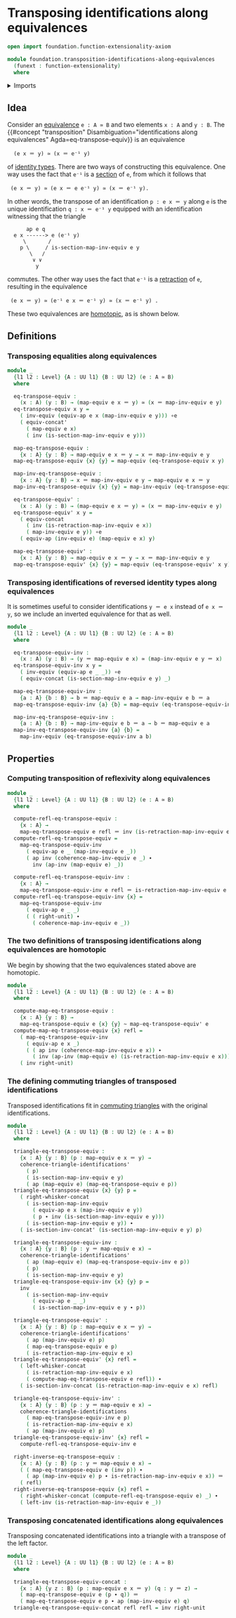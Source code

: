 # Transposing identifications along equivalences

```agda
open import foundation.function-extensionality-axiom

module foundation.transposition-identifications-along-equivalences
  (funext : function-extensionality)
  where
```

<details><summary>Imports</summary>

```agda
open import foundation.action-on-identifications-functions
open import foundation.commuting-triangles-of-identifications funext
open import foundation.identity-types funext
open import foundation.universe-levels

open import foundation-core.equivalences
open import foundation-core.homotopies
open import foundation-core.whiskering-identifications-concatenation
```

</details>

## Idea

Consider an [equivalence](foundation-core.equivalences.md) `e : A ≃ B` and two
elements `x : A` and `y : B`. The
{{#concept "transposition" Disambiguation="identifications along equivalences" Agda=eq-transpose-equiv}}
is an equivalence

```text
  (e x ＝ y) ≃ (x ＝ e⁻¹ y)
```

of [identity types](foundation-core.identity-types.md). There are two ways of
constructing this equivalence. One way uses the fact that `e⁻¹` is a
[section](foundation-core.sections.md) of `e`, from which it follows that

```text
 (e x ＝ y) ≃ (e x ＝ e e⁻¹ y) ≃ (x ＝ e⁻¹ y).
```

In other words, the transpose of an identification `p : e x ＝ y` along `e` is
the unique identification `q : x ＝ e⁻¹ y` equipped with an identification
witnessing that the triangle

```text
      ap e q
  e x ------> e (e⁻¹ y)
     \       /
    p \     / is-section-map-inv-equiv e y
       \   /
        ∨ ∨
         y
```

commutes. The other way uses the fact that `e⁻¹` is a
[retraction](foundation-core.retractions.md) of `e`, resulting in the
equivalence

```text
 (e x ＝ y) ≃ (e⁻¹ e x ＝ e⁻¹ y) ≃ (x ＝ e⁻¹ y) .
```

These two equivalences are [homotopic](foundation-core.homotopies.md), as is
shown below.

## Definitions

### Transposing equalities along equivalences

```agda
module _
  {l1 l2 : Level} {A : UU l1} {B : UU l2} (e : A ≃ B)
  where

  eq-transpose-equiv :
    (x : A) (y : B) → (map-equiv e x ＝ y) ≃ (x ＝ map-inv-equiv e y)
  eq-transpose-equiv x y =
    ( inv-equiv (equiv-ap e x (map-inv-equiv e y))) ∘e
    ( equiv-concat'
      ( map-equiv e x)
      ( inv (is-section-map-inv-equiv e y)))

  map-eq-transpose-equiv :
    {x : A} {y : B} → map-equiv e x ＝ y → x ＝ map-inv-equiv e y
  map-eq-transpose-equiv {x} {y} = map-equiv (eq-transpose-equiv x y)

  map-inv-eq-transpose-equiv :
    {x : A} {y : B} → x ＝ map-inv-equiv e y → map-equiv e x ＝ y
  map-inv-eq-transpose-equiv {x} {y} = map-inv-equiv (eq-transpose-equiv x y)

  eq-transpose-equiv' :
    (x : A) (y : B) → (map-equiv e x ＝ y) ≃ (x ＝ map-inv-equiv e y)
  eq-transpose-equiv' x y =
    ( equiv-concat
      ( inv (is-retraction-map-inv-equiv e x))
      ( map-inv-equiv e y)) ∘e
    ( equiv-ap (inv-equiv e) (map-equiv e x) y)

  map-eq-transpose-equiv' :
    {x : A} {y : B} → map-equiv e x ＝ y → x ＝ map-inv-equiv e y
  map-eq-transpose-equiv' {x} {y} = map-equiv (eq-transpose-equiv' x y)
```

### Transposing identifications of reversed identity types along equivalences

It is sometimes useful to consider identifications `y ＝ e x` instead of
`e x ＝ y`, so we include an inverted equivalence for that as well.

```agda
module _
  {l1 l2 : Level} {A : UU l1} {B : UU l2} (e : A ≃ B)
  where

  eq-transpose-equiv-inv :
    (x : A) (y : B) → (y ＝ map-equiv e x) ≃ (map-inv-equiv e y ＝ x)
  eq-transpose-equiv-inv x y =
    ( inv-equiv (equiv-ap e _ _)) ∘e
    ( equiv-concat (is-section-map-inv-equiv e y) _)

  map-eq-transpose-equiv-inv :
    {a : A} {b : B} → b ＝ map-equiv e a → map-inv-equiv e b ＝ a
  map-eq-transpose-equiv-inv {a} {b} = map-equiv (eq-transpose-equiv-inv a b)

  map-inv-eq-transpose-equiv-inv :
    {a : A} {b : B} → map-inv-equiv e b ＝ a → b ＝ map-equiv e a
  map-inv-eq-transpose-equiv-inv {a} {b} =
    map-inv-equiv (eq-transpose-equiv-inv a b)
```

## Properties

### Computing transposition of reflexivity along equivalences

```agda
module _
  {l1 l2 : Level} {A : UU l1} {B : UU l2} (e : A ≃ B)
  where

  compute-refl-eq-transpose-equiv :
    {x : A} →
    map-eq-transpose-equiv e refl ＝ inv (is-retraction-map-inv-equiv e x)
  compute-refl-eq-transpose-equiv =
    map-eq-transpose-equiv-inv
      ( equiv-ap e _ (map-inv-equiv e _))
      ( ap inv (coherence-map-inv-equiv e _) ∙
        inv (ap-inv (map-equiv e) _))

  compute-refl-eq-transpose-equiv-inv :
    {x : A} →
    map-eq-transpose-equiv-inv e refl ＝ is-retraction-map-inv-equiv e x
  compute-refl-eq-transpose-equiv-inv {x} =
    map-eq-transpose-equiv-inv
      ( equiv-ap e _ _)
      ( ( right-unit) ∙
        ( coherence-map-inv-equiv e _))
```

### The two definitions of transposing identifications along equivalences are homotopic

We begin by showing that the two equivalences stated above are homotopic.

```agda
module _
  {l1 l2 : Level} {A : UU l1} {B : UU l2} (e : A ≃ B)
  where

  compute-map-eq-transpose-equiv :
    {x : A} {y : B} →
    map-eq-transpose-equiv e {x} {y} ~ map-eq-transpose-equiv' e
  compute-map-eq-transpose-equiv {x} refl =
    ( map-eq-transpose-equiv-inv
      ( equiv-ap e x _)
      ( ( ap inv (coherence-map-inv-equiv e x)) ∙
        ( inv (ap-inv (map-equiv e) (is-retraction-map-inv-equiv e x))))) ∙
    ( inv right-unit)
```

### The defining commuting triangles of transposed identifications

Transposed identifications fit in
[commuting triangles](foundation.commuting-triangles-of-identifications.md) with
the original identifications.

```agda
module _
  {l1 l2 : Level} {A : UU l1} {B : UU l2} (e : A ≃ B)
  where

  triangle-eq-transpose-equiv :
    {x : A} {y : B} (p : map-equiv e x ＝ y) →
    coherence-triangle-identifications'
      ( p)
      ( is-section-map-inv-equiv e y)
      ( ap (map-equiv e) (map-eq-transpose-equiv e p))
  triangle-eq-transpose-equiv {x} {y} p =
    ( right-whisker-concat
      ( is-section-map-inv-equiv
        ( equiv-ap e x (map-inv-equiv e y))
        ( p ∙ inv (is-section-map-inv-equiv e y)))
      ( is-section-map-inv-equiv e y)) ∙
    ( is-section-inv-concat' (is-section-map-inv-equiv e y) p)

  triangle-eq-transpose-equiv-inv :
    {x : A} {y : B} (p : y ＝ map-equiv e x) →
    coherence-triangle-identifications'
      ( ap (map-equiv e) (map-eq-transpose-equiv-inv e p))
      ( p)
      ( is-section-map-inv-equiv e y)
  triangle-eq-transpose-equiv-inv {x} {y} p =
    inv
      ( is-section-map-inv-equiv
        ( equiv-ap e _ _)
        ( is-section-map-inv-equiv e y ∙ p))

  triangle-eq-transpose-equiv' :
    {x : A} {y : B} (p : map-equiv e x ＝ y) →
    coherence-triangle-identifications'
      ( ap (map-inv-equiv e) p)
      ( map-eq-transpose-equiv e p)
      ( is-retraction-map-inv-equiv e x)
  triangle-eq-transpose-equiv' {x} refl =
    ( left-whisker-concat
      ( is-retraction-map-inv-equiv e x)
      ( compute-map-eq-transpose-equiv e refl)) ∙
    ( is-section-inv-concat (is-retraction-map-inv-equiv e x) refl)

  triangle-eq-transpose-equiv-inv' :
    {x : A} {y : B} (p : y ＝ map-equiv e x) →
    coherence-triangle-identifications
      ( map-eq-transpose-equiv-inv e p)
      ( is-retraction-map-inv-equiv e x)
      ( ap (map-inv-equiv e) p)
  triangle-eq-transpose-equiv-inv' {x} refl =
    compute-refl-eq-transpose-equiv-inv e

  right-inverse-eq-transpose-equiv :
    {x : A} {y : B} (p : y ＝ map-equiv e x) →
    ( ( map-eq-transpose-equiv e (inv p)) ∙
      ( ap (map-inv-equiv e) p ∙ is-retraction-map-inv-equiv e x)) ＝
    ( refl)
  right-inverse-eq-transpose-equiv {x} refl =
    ( right-whisker-concat (compute-refl-eq-transpose-equiv e) _) ∙
    ( left-inv (is-retraction-map-inv-equiv e _))
```

### Transposing concatenated identifications along equivalences

Transposing concatenated identifications into a triangle with a transpose of the
left factor.

```agda
module _
  {l1 l2 : Level} {A : UU l1} {B : UU l2} (e : A ≃ B)
  where

  triangle-eq-transpose-equiv-concat :
    {x : A} {y z : B} (p : map-equiv e x ＝ y) (q : y ＝ z) →
    ( map-eq-transpose-equiv e (p ∙ q)) ＝
    ( map-eq-transpose-equiv e p ∙ ap (map-inv-equiv e) q)
  triangle-eq-transpose-equiv-concat refl refl = inv right-unit
```
